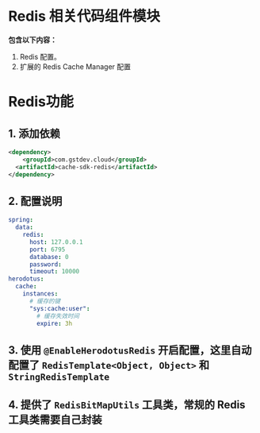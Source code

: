 # Redis 相关代码组件模块

**包含以下内容：**

1. Redis 配置。
2. 扩展的 Redis Cache Manager 配置

# Redis功能

## 1. 添加依赖

```xml
<dependency>
    <groupId>com.gstdev.cloud</groupId>
  <artifactId>cache-sdk-redis</artifactId>
</dependency>
```

## 2. 配置说明

```yaml
spring:
  data:
    redis:
      host: 127.0.0.1
      port: 6795
      database: 0
      password:
      timeout: 10000
herodotus:
  cache:
    instances:
      # 缓存的键
      "sys:cache:user":
        # 缓存失效时间
        expire: 3h
```

## 3. 使用 `@EnableHerodotusRedis` 开启配置，这里自动配置了 `RedisTemplate<Object, Object>` 和 `StringRedisTemplate`

## 4. 提供了 `RedisBitMapUtils` 工具类，常规的 Redis 工具类需要自己封装
